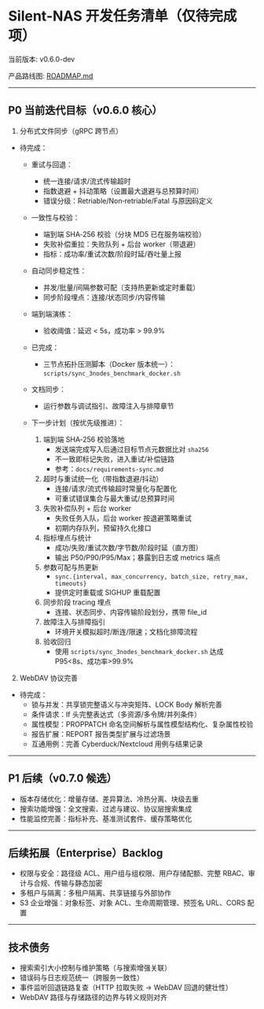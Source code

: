 # Silent-NAS 开发任务清单（仅待完成项）

当前版本: v0.6.0-dev

产品路线图: [ROADMAP.md](ROADMAP.md)

---

## P0 当前迭代目标（v0.6.0 核心）

1) 分布式文件同步（gRPC 跨节点）
- 待完成：
  - 重试与回退：
    - 统一连接/请求/流式传输超时
    - 指数退避 + 抖动策略（设置最大退避与总预算时间）
    - 错误分级：Retriable/Non‑retriable/Fatal 与原因码定义
  - 一致性与校验：
    - 端到端 SHA‑256 校验（分块 MD5 已在服务端校验）
    - 失败补偿重拉：失败队列 + 后台 worker（带退避）
    - 指标：成功率/重试次数/阶段时延/吞吐量上报
  - 自动同步稳定性：
    - 并发/批量/间隔参数可配（支持热更新或定时重载）
    - 同步阶段埋点：连接/状态同步/内容传输
  - 端到端演练：
    - 验收阈值：延迟 < 5s，成功率 > 99.9%
  - 已完成：
    - 三节点拓扑压测脚本（Docker 版本统一）：`scripts/sync_3nodes_benchmark_docker.sh`
  - 文档同步：
    - 运行参数与调试指引、故障注入与排障章节

  - 下一步计划（按优先级推进）：
    1) 端到端 SHA‑256 校验落地
       - 发送端完成写入后通过目标节点元数据比对 `sha256`
       - 不一致即标记失败，进入重试/补偿链路
       - 参考：`docs/requirements-sync.md`
    2) 超时与重试统一化（带指数退避/抖动）
       - 连接/请求/流式传输超时常量化与配置化
       - 可重试错误集合与最大重试/总预算时间
    3) 失败补偿队列 + 后台 worker
       - 失败任务入队，后台 worker 按退避策略重试
       - 初期内存队列，预留持久化接口
    4) 指标埋点与统计
       - 成功/失败/重试次数/字节数/阶段时延（直方图）
       - 输出 P50/P90/P95/Max；暴露到日志或 metrics 端点
    5) 参数可配与热更新
       - `sync.{interval, max_concurrency, batch_size, retry_max, timeouts}`
       - 提供定时重载或 SIGHUP 重载配置
    6) 同步阶段 tracing 埋点
       - 连接、状态同步、内容传输阶段划分，携带 file_id
    7) 故障注入与排障指引
       - 环境开关模拟超时/断连/限速；文档化排障流程
    8) 验收回归
       - 使用 `scripts/sync_3nodes_benchmark_docker.sh` 达成 P95<8s、成功率>99.9%

2) WebDAV 协议完善
- 待完成：
  - 锁与并发：共享锁完整语义与冲突矩阵、LOCK Body 解析完善
  - 条件请求：If 头完整表达式（多资源/多令牌/并列条件）
  - 属性模型：PROPPATCH 命名空间解析与属性模型结构化、复杂属性校验
  - 报告扩展：REPORT 报告类型扩展与过滤场景
  - 互通用例：完善 Cyberduck/Nextcloud 用例与结果记录

---

## P1 后续（v0.7.0 候选）

- 版本存储优化：增量存储、差异算法、冷热分离、块级去重
- 搜索功能增强：全文搜索、过滤与建议、协议层搜索集成
- 性能监控完善：指标补充、基准测试套件、缓存策略优化

---

## 后续拓展（Enterprise）Backlog

- 权限与安全：路径级 ACL、用户组与组权限、用户存储配额、完整 RBAC、审计与合规、传输与静态加密
- 多租户与隔离：多租户隔离、共享链接与外部协作
- S3 企业增强：对象标签、对象 ACL、生命周期管理、预签名 URL、CORS 配置

---

## 技术债务

- 搜索索引大小控制与维护策略（与搜索增强关联）
- 错误码与日志规范统一（跨服务一致性）
- 事件监听回退链路复查（HTTP 拉取失败 -> WebDAV 回退的健壮性）
- WebDAV 路径与存储路径的边界与转义规则对齐
